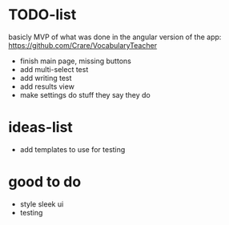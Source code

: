 # TODO-list

basicly MVP of what was done in the angular version of the app: https://github.com/Crare/VocabularyTeacher

- finish main page, missing buttons
- add multi-select test
- add writing test
- add results view
- make settings do stuff they say they do

# ideas-list

- add templates to use for testing

# good to do

- style sleek ui
- testing

